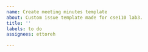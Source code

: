 ```yaml
---
name: Create meeting minutes template
about: Custom issue template made for cse110 lab3.
title: ''
labels: to do
assignees: ettoreh

---
```



